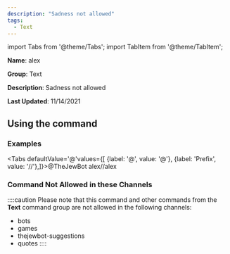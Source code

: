```yaml
---
description: "Sadness not allowed"
tags:
  - Text
---
```

import Tabs from '@theme/Tabs';
import TabItem from '@theme/TabItem';

**Name**: alex

**Group**: Text

**Description**: Sadness not allowed

**Last Updated**: 11/14/2021

## Using the command

### Examples
<Tabs defaultValue='@'values={[ {label: '@', value: '@'}, {label: 'Prefix', value: '//'},]}><TabItem value='@'>@TheJewBot alex</TabItem><TabItem value='//'>//alex</TabItem></Tabs>

### Command Not Allowed in these Channels
::::caution Please note that this command and other commands from the **Text** command group are not allowed in the following channels:
- bots
- games
- thejewbot-suggestions
- quotes
::::